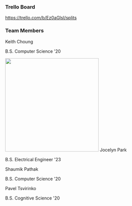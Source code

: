 ### Trello Board
https://trello.com/b/Ez0aGlsI/splits

### Team Members
Keith Choung

B.S. Computer Science '20

<img src = "https://github.com/ECS189E/project-w21-splits/blob/main/Pictures/Jocelyn%20Park.png" width="300">
Jocelyn Park

B.S. Electrical Engineer '23


Shaumik Pathak

B.S. Computer Science '20


Pavel Tsvirinko

B.S. Cognitive Science '20
